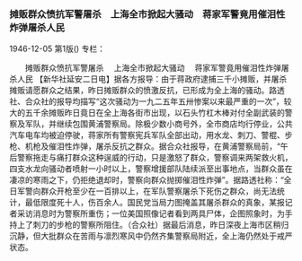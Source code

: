 ### 摊贩群众愤抗军警屠杀　上海全市掀起大骚动　蒋家军警竟用催泪性炸弹屠杀人民

1946-12-05
第1版()
专栏：

　　摊贩群众愤抗军警屠杀
  　上海全市掀起大骚动
  　蒋家军警竟用催泪性炸弹屠杀人民
    【新华社延安二日电】据各方报导：由于蒋政府逮捕三千小摊贩，并屠杀摊贩请愿群众之结果，昨日摊贩群众的愤激反抗，已形成为全上海的骚动。路透社、合众社的报导均描写“这次骚动为一九二五年五卅惨案以来最严重的一次”，较大的五千余摊贩昨日竟日在全上海各街市出现，以石头竹杠木棒对付全副武装的警察及军队，并继续包围黄浦警察局。除极少数小商号外，全市商店均行停业，公共汽车电车均被迫停驶，蒋家所有警察宪兵军队全部出动，用水龙、刺刀、警棍、步枪、机枪及催泪性炸弹，屠杀反抗之群众。据合众社报导，在黄浦警察局前，“午后警察拖走与痛打群众这种逞威的行动，只是激怒了群众，警察调来两架救火机，四支水龙向骚动者喷射一小时以上，警察增援部队陆续派至出事地点，当群众虽在凄凉的寒雨之下，仍拒绝退却时，警察向群众抛掷催泪性炸弹”。据路透社称：“全日军警向群众开枪至少在一百排以上，在军队警察屠杀下死伤之群众，尚无法统计，最低限度死十人，伤百余人。国民党当局力图掩盖其屠杀群众的真象，某报记者采访消息时为警察所重伤；一位美国照像记者看到两具尸体，企图照象时，为手持上了刺刀的步枪的警察所阻住。（合众社）据最后消息，昨日深夜上海市区稍归沉静，但大批群众在苦雨与凛烈寒风中仍然齐集警察局附近，全上海仍然处于戒严状态。
